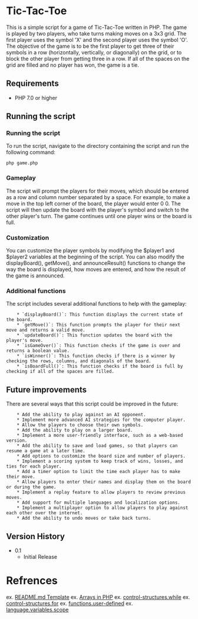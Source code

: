 # Tic-Tac-Toe

This is a simple script for a game of Tic-Tac-Toe written in PHP. The game is played by two players, who take turns making moves on a 3x3 grid. The first player uses the symbol 'X' and the second player uses the symbol 'O'. The objective of the game is to be the first player to get three of their symbols in a row (horizontally, vertically, or diagonally) on the grid, or to block the other player from getting three in a row. If all of the spaces on the grid are filled and no player has won, the game is a tie.

## Requirements

* PHP 7.0 or higher

## Running the script

### Running the script

To run the script, navigate to the directory containing the script and run the following command:

```
php game.php

```

### Gameplay

The script will prompt the players for their moves, which should be entered as a row and column number separated by a space. For example, to make a move in the top left corner of the board, the player would enter 0 0. The script will then update the board with the player's symbol and switch to the other player's turn. The game continues until one player wins or the board is full.

### Customization

You can customize the player symbols by modifying the $player1 and $player2 variables at the beginning of the script. You can also modify the displayBoard(), getMove(), and announceResult() functions to change the way the board is displayed, how moves are entered, and how the result of the game is announced.


### Additional functions

The script includes several additional functions to help with the gameplay:

        * `displayBoard()`: This function displays the current state of the board.
        * `getMove()`: This function prompts the player for their next move and returns a valid move.
        * `updateBoard()`: This function updates the board with the player's move.
        * `isGameOver()`: This function checks if the game is over and returns a boolean value.
        * `isWinner()`: This function checks if there is a winner by checking the rows, columns, and diagonals of the board.
        * `isBoardFull()`: This function checks if the board is full by checking if all of the spaces are filled.

## Future improvements

There are several ways that this script could be improved in the future:

        * Add the ability to play against an AI opponent.
        * Implement more advanced AI strategies for the computer player.
        * Allow the players to choose their own symbols.
        * Add the ability to play on a larger board.
        * Implement a more user-friendly interface, such as a web-based version.
        * Add the ability to save and load games, so that players can resume a game at a later time.
        * Add options to customize the board size and number of players.
        * Implement a scoring system to keep track of wins, losses, and ties for each player.
        * Add a timer option to limit the time each player has to make their move.
        * Allow players to enter their names and display them on the board or during the game.
        * Implement a replay feature to allow players to review previous moves.
        * Add support for multiple languages and localization options.
        * Implement a multiplayer option to allow players to play against each other over the internet.
        * Add the ability to undo moves or take back turns.

## Version History

* 0.1
    * Initial Release


# Refrences

ex. [README.md Template](https://gist.github.com/heiswayi/350e2afda8cece810c0f6116dadbe651)
ex. [Arrays in PHP](https://www.php.net/manual/en/language.types.array.php)
ex. [control-structures.while](https://www.php.net/manual/en/control-structures.while.php)
ex. [control-structures.for](https://www.php.net/manual/en/control-structures.for.php)
ex. [functions.user-defined](https://www.php.net/manual/en/functions.user-defined.php)
ex. [language.variables.scope](https://www.php.net/manual/en/language.variables.scope.php)


